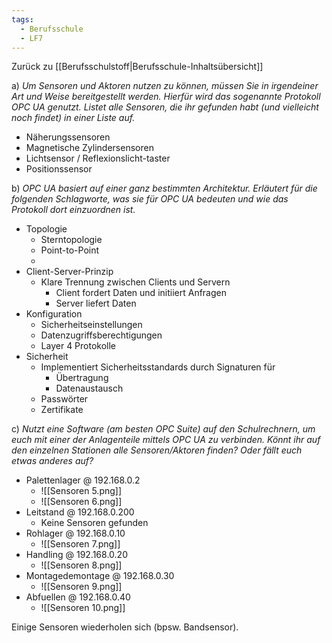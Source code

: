 ```yaml
---
tags:
  - Berufsschule
  - LF7
---
```

Zurück zu [[Berufsschulstoff|Berufsschule-Inhaltsübersicht]]

a) _Um Sensoren und Aktoren nutzen zu können, müssen Sie in irgendeiner Art und Weise bereitgestellt werden. Hierfür wird das sogenannte Protokoll OPC UA genutzt. Listet alle Sensoren, die ihr gefunden habt (und vielleicht noch findet) in einer Liste auf._

- Näherungssensoren
- Magnetische Zylindersensoren
- Lichtsensor / Reflexionslicht-taster
- Positionssensor

b) _OPC UA basiert auf einer ganz bestimmten Architektur. Erläutert für die folgenden Schlagworte, was sie für OPC UA bedeuten und wie das Protokoll dort einzuordnen ist._
- Topologie
	- Sterntopologie
	- Point-to-Point
	- 
- Client-Server-Prinzip
	- Klare Trennung zwischen Clients und Servern
		- Client fordert Daten und initiiert Anfragen
		- Server liefert Daten 
- Konfiguration
	- Sicherheitseinstellungen
	- Datenzugriffsberechtigungen
	- Layer 4 Protokolle
- Sicherheit
	- Implementiert Sicherheitsstandards durch Signaturen für
		- Übertragung
		- Datenaustausch
	- Passwörter
	- Zertifikate




c) _Nutzt eine Software (am besten OPC Suite) auf den Schulrechnern, um euch mit einer der Anlagenteile mittels OPC UA zu verbinden. Könnt ihr auf den einzelnen Stationen alle Sensoren/Aktoren finden? Oder fällt euch etwas anderes auf?_

- Palettenlager @ 192.168.0.2
	- ![[Sensoren 5.png]]
	- ![[Sensoren 6.png]]
- Leitstand @ 192.168.0.200
	- Keine Sensoren gefunden
- Rohlager @ 192.168.0.10
	- ![[Sensoren 7.png]]
- Handling @ 192.168.0.20
	- ![[Sensoren 8.png]]
- Montagedemontage @ 192.168.0.30
	- ![[Sensoren 9.png]]
- Abfuellen @ 192.168.0.40
	- ![[Sensoren 10.png]]

Einige Sensoren wiederholen sich (bpsw. Bandsensor).
